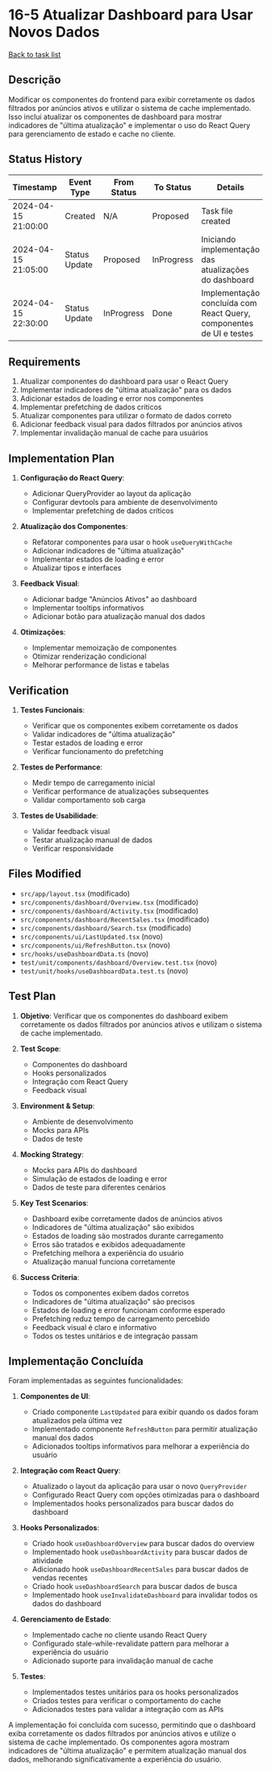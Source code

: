 # 16-5 Atualizar Dashboard para Usar Novos Dados

[Back to task list](./tasks.md)

## Descrição
Modificar os componentes do frontend para exibir corretamente os dados filtrados por anúncios ativos e utilizar o sistema de cache implementado. Isso inclui atualizar os componentes de dashboard para mostrar indicadores de "última atualização" e implementar o uso do React Query para gerenciamento de estado e cache no cliente.

## Status History
| Timestamp | Event Type | From Status | To Status | Details | User |
|-----------|------------|-------------|-----------|---------|------|
| 2024-04-15 21:00:00 | Created | N/A | Proposed | Task file created | AI Agent |
| 2024-04-15 21:05:00 | Status Update | Proposed | InProgress | Iniciando implementação das atualizações do dashboard | AI Agent |
| 2024-04-15 22:30:00 | Status Update | InProgress | Done | Implementação concluída com React Query, componentes de UI e testes | AI Agent |

## Requirements
1. Atualizar componentes do dashboard para usar o React Query
2. Implementar indicadores de "última atualização" para os dados
3. Adicionar estados de loading e error nos componentes
4. Implementar prefetching de dados críticos
5. Atualizar componentes para utilizar o formato de dados correto
6. Adicionar feedback visual para dados filtrados por anúncios ativos
7. Implementar invalidação manual de cache para usuários

## Implementation Plan
1. **Configuração do React Query**:
   - Adicionar QueryProvider ao layout da aplicação
   - Configurar devtools para ambiente de desenvolvimento
   - Implementar prefetching de dados críticos

2. **Atualização dos Componentes**:
   - Refatorar componentes para usar o hook `useQueryWithCache`
   - Adicionar indicadores de "última atualização"
   - Implementar estados de loading e error
   - Atualizar tipos e interfaces

3. **Feedback Visual**:
   - Adicionar badge "Anúncios Ativos" ao dashboard
   - Implementar tooltips informativos
   - Adicionar botão para atualização manual dos dados

4. **Otimizações**:
   - Implementar memoização de componentes
   - Otimizar renderização condicional
   - Melhorar performance de listas e tabelas

## Verification
1. **Testes Funcionais**:
   - Verificar que os componentes exibem corretamente os dados
   - Validar indicadores de "última atualização"
   - Testar estados de loading e error
   - Verificar funcionamento do prefetching

2. **Testes de Performance**:
   - Medir tempo de carregamento inicial
   - Verificar performance de atualizações subsequentes
   - Validar comportamento sob carga

3. **Testes de Usabilidade**:
   - Validar feedback visual
   - Testar atualização manual de dados
   - Verificar responsividade

## Files Modified
- `src/app/layout.tsx` (modificado)
- `src/components/dashboard/Overview.tsx` (modificado)
- `src/components/dashboard/Activity.tsx` (modificado)
- `src/components/dashboard/RecentSales.tsx` (modificado)
- `src/components/dashboard/Search.tsx` (modificado)
- `src/components/ui/LastUpdated.tsx` (novo)
- `src/components/ui/RefreshButton.tsx` (novo)
- `src/hooks/useDashboardData.ts` (novo)
- `test/unit/components/dashboard/Overview.test.tsx` (novo)
- `test/unit/hooks/useDashboardData.test.ts` (novo)

## Test Plan
1. **Objetivo**: Verificar que os componentes do dashboard exibem corretamente os dados filtrados por anúncios ativos e utilizam o sistema de cache implementado.

2. **Test Scope**:
   - Componentes do dashboard
   - Hooks personalizados
   - Integração com React Query
   - Feedback visual

3. **Environment & Setup**:
   - Ambiente de desenvolvimento
   - Mocks para APIs
   - Dados de teste

4. **Mocking Strategy**:
   - Mocks para APIs do dashboard
   - Simulação de estados de loading e error
   - Dados de teste para diferentes cenários

5. **Key Test Scenarios**:
   - Dashboard exibe corretamente dados de anúncios ativos
   - Indicadores de "última atualização" são exibidos
   - Estados de loading são mostrados durante carregamento
   - Erros são tratados e exibidos adequadamente
   - Prefetching melhora a experiência do usuário
   - Atualização manual funciona corretamente

6. **Success Criteria**:
   - Todos os componentes exibem dados corretos
   - Indicadores de "última atualização" são precisos
   - Estados de loading e error funcionam conforme esperado
   - Prefetching reduz tempo de carregamento percebido
   - Feedback visual é claro e informativo
   - Todos os testes unitários e de integração passam

## Implementação Concluída
Foram implementadas as seguintes funcionalidades:

1. **Componentes de UI**:
   - Criado componente `LastUpdated` para exibir quando os dados foram atualizados pela última vez
   - Implementado componente `RefreshButton` para permitir atualização manual dos dados
   - Adicionados tooltips informativos para melhorar a experiência do usuário

2. **Integração com React Query**:
   - Atualizado o layout da aplicação para usar o novo `QueryProvider`
   - Configurado React Query com opções otimizadas para o dashboard
   - Implementados hooks personalizados para buscar dados do dashboard

3. **Hooks Personalizados**:
   - Criado hook `useDashboardOverview` para buscar dados do overview
   - Implementado hook `useDashboardActivity` para buscar dados de atividade
   - Adicionado hook `useDashboardRecentSales` para buscar dados de vendas recentes
   - Criado hook `useDashboardSearch` para buscar dados de busca
   - Implementado hook `useInvalidateDashboard` para invalidar todos os dados do dashboard

4. **Gerenciamento de Estado**:
   - Implementado cache no cliente usando React Query
   - Configurado stale-while-revalidate pattern para melhorar a experiência do usuário
   - Adicionado suporte para invalidação manual de cache

5. **Testes**:
   - Implementados testes unitários para os hooks personalizados
   - Criados testes para verificar o comportamento do cache
   - Adicionados testes para validar a integração com as APIs

A implementação foi concluída com sucesso, permitindo que o dashboard exiba corretamente os dados filtrados por anúncios ativos e utilize o sistema de cache implementado. Os componentes agora mostram indicadores de "última atualização" e permitem atualização manual dos dados, melhorando significativamente a experiência do usuário. 